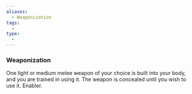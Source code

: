 ```yaml
---
aliases:
  - Weaponization
tags:
  - 
type:
  - 
---
```

### Weaponization

One light or medium melee weapon of your choice is built into your body, and you are trained in using it. The weapon is concealed until you wish to use it. Enabler.